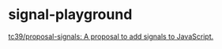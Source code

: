 signal-playground
=================
[tc39/proposal-signals: A proposal to add signals to JavaScript.](https://github.com/tc39/proposal-signals)
